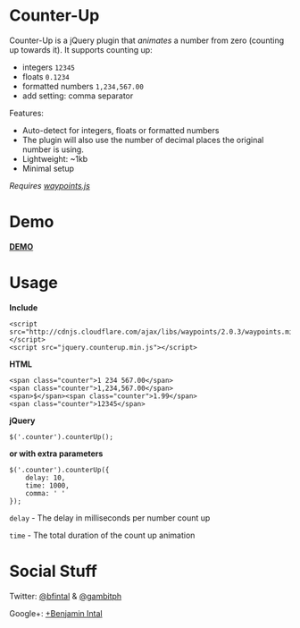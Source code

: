 Counter-Up
==========

Counter-Up is a jQuery plugin that *animates* a number from zero (counting up towards it). It supports counting up:

* integers `12345`
* floats `0.1234`
* formatted numbers `1,234,567.00`
* add setting: comma separator

Features:

* Auto-detect for integers, floats or formatted numbers
* The plugin will also use the number of decimal places the original number is using.
* Lightweight: ~1kb
* Minimal setup

*Requires [waypoints.js](http://imakewebthings.com/jquery-waypoints/)*

Demo
====

**[DEMO](http://xn----dtbfdq4acgb0al.xn--p1ai)**

Usage
=====

**Include**

```
<script src="http://cdnjs.cloudflare.com/ajax/libs/waypoints/2.0.3/waypoints.min.js"></script>
<script src="jquery.counterup.min.js"></script>
```

**HTML**

```
<span class="counter">1 234 567.00</span>
<span class="counter">1,234,567.00</span>
<span>$</span><span class="counter">1.99</span>
<span class="counter">12345</span>
```

**jQuery**

```
$('.counter').counterUp();
```

**or with extra parameters**

```
$('.counter').counterUp({
    delay: 10,
    time: 1000,
    comma: ' '
});
```

`delay` - The delay in milliseconds per number count up

`time` - The total duration of the count up animation

Social Stuff
============

Twitter: [@bfintal](https://twitter.com/bfintal) & [@gambitph](https://twitter.com/gambitph)

Google+: <a href='https://plus.google.com/113101541449927918834' rel='author'>+Benjamin Intal</a>
